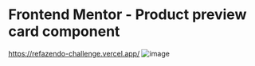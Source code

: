 # Frontend Mentor - Product preview card component
https://refazendo-challenge.vercel.app/
![image](https://user-images.githubusercontent.com/109930651/187795041-5effc435-624f-4c30-8360-f05830dcf7c5.png)
